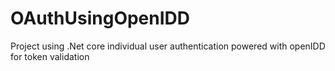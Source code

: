 # OAuthUsingOpenIDD
Project using .Net core individual user authentication powered with openIDD for token validation
